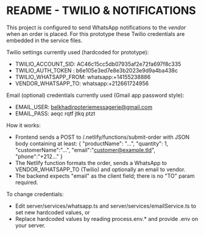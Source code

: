 README - TWILIO & NOTIFICATIONS
================================
This project is configured to send WhatsApp notifications to the *vendor* when an order is placed.
For this prototype these Twilio credentials are embedded in the service files.

Twilio settings currently used (hardcoded for prototype):
- TWILIO_ACCOUNT_SID: AC46c15cc5db07935af2e72fa697f8c335
- TWILIO_AUTH_TOKEN : b6e105e3ed7e8e3b2023e9d9a4ba438c
- TWILIO_WHATSAPP_FROM: whatsapp:+14155238886
- VENDOR_WHATSAPP_TO: whatsapp:+212661724956

Email (optional) credentials currently used (Gmail app password style):
- EMAIL_USER: belkhadirpoteriemessagerie@gmail.com
- EMAIL_PASS: aeqc rqtf jtkq ptzt

How it works:
- Frontend sends a POST to /.netlify/functions/submit-order with JSON body containing at least:
  { "productName": "...", "quantity": 1, "customerName":"...", "email":"customer@example.tld", "phone":"+212..." }
- The Netlify function formats the order, sends a WhatsApp to VENDOR_WHATSAPP_TO (Twilio) and optionally an email to vendor.
- The backend expects "email" as the client field; there is no "TO" param required.

To change credentials:
- Edit server/services/whatsapp.ts and server/services/emailService.ts to set new hardcoded values, or
- Replace hardcoded values by reading process.env.* and provide .env on your server.

